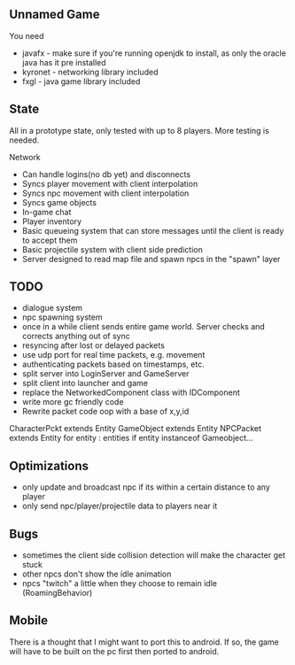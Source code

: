 Unnamed Game
----

You need
- javafx - make sure if you're running openjdk to install, as only the oracle java has it pre installed
- kyronet - networking library included
- fxgl - java game library included


State
----
All in a prototype state, only tested with up to 8 players. More testing is needed.

Network
- Can handle logins(no db yet) and disconnects
- Syncs player movement with client interpolation
- Syncs npc movement with client interpolation
- Syncs game objects
- In-game chat
- Player inventory
- Basic queueing system that can store messages until the client is ready to accept them
- Basic projectile system with client side prediction
- Server designed to read map file and spawn npcs in the "spawn" layer


TODO
----
- dialogue system
- npc spawning system
- once in a while client sends entire game world. Server checks and corrects anything out of sync
- resyncing after lost or delayed packets
- use udp port for real time packets, e.g. movement
- authenticating packets based on timestamps, etc.
- split server into LoginServer and GameServer
- split client into launcher and game
- replace the NetworkedComponent class with IDComponent
- write more gc friendly code
- Rewrite packet code oop with a base of x,y,id

CharacterPckt extends Entity
GameObject extends Entity
NPCPacket extends Entity
for entity : entities
    if entity instanceof Gameobject...


Optimizations
----
- only update and broadcast npc if its within a certain distance to any player
- only send npc/player/projectile data to players near it


Bugs
----
- sometimes the client side collision detection will make the character get stuck
- other npcs don't show the idle animation
- npcs "twitch" a little when they choose to remain idle (RoamingBehavior)


Mobile
----
There is a thought that I might want to port this to android. If so, the game will have to be built on the pc first then ported to android.
